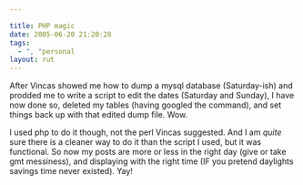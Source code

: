 ```yaml
---

title: PHP magic
date: 2005-06-20 21:20:28
tags:
  - ", "personal
layout: rut
---
```


<p>After Vincas showed me how to dump a mysql database (Saturday-ish) and prodded me to write a script to edit the dates (Saturday and Sunday), I have now done so, deleted my tables (having googled the command), and set things back up with that edited dump file.  Wow.</p>

<p>I used php to do it though, not the perl Vincas suggested.  And I am <em>quite</em> sure there is a cleaner way to do it than the script I used, but it was functional.  So now my posts are more or less in the right day (give or take gmt messiness), and displaying with the right time (IF you pretend daylights savings time never existed). Yay!</p>

